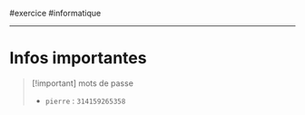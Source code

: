 #exercice #informatique 

----

# Infos importantes

> [!important] mots de passe
>  - `pierre` : `314159265358`
